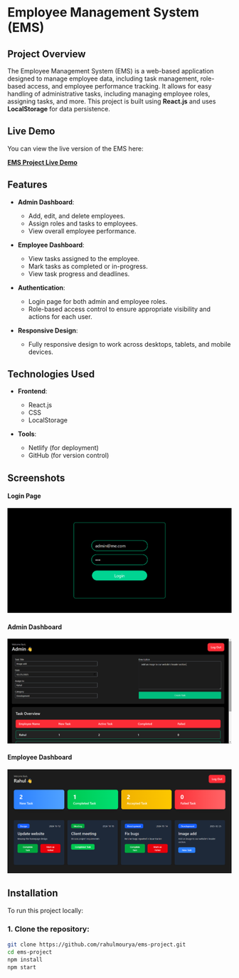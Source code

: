 # Employee Management System (EMS)

## Project Overview
The Employee Management System (EMS) is a web-based application designed to manage employee data, including task management, role-based access, and employee performance tracking. It allows for easy handling of administrative tasks, including managing employee roles, assigning tasks, and more. This project is built using **React.js** and uses **LocalStorage** for data persistence.

## Live Demo
You can view the live version of the EMS here:

[**EMS Project Live Demo**](https://ems-project-rahul.netlify.app/)

## Features

- **Admin Dashboard**:
  - Add, edit, and delete employees.
  - Assign roles and tasks to employees.
  - View overall employee performance.
  
- **Employee Dashboard**:
  - View tasks assigned to the employee.
  - Mark tasks as completed or in-progress.
  - View task progress and deadlines.

- **Authentication**:
  - Login page for both admin and employee roles.
  - Role-based access control to ensure appropriate visibility and actions for each user.

- **Responsive Design**:
  - Fully responsive design to work across desktops, tablets, and mobile devices.

## Technologies Used

- **Frontend**:
  - React.js
  - CSS
  - LocalStorage

- **Tools**:
  - Netlify (for deployment)
  - GitHub (for version control)

## Screenshots

#### Login Page
![Login Page](https://github.com/rahulmouryaa/EMS-Project/blob/5c1264c42d62fbdf26d96d4a05ccf62740dc8199/screenshot/login.png.png)


#### Admin Dashboard
![Admin Dashboard](https://github.com/rahulmouryaa/EMS-Project/blob/5c1264c42d62fbdf26d96d4a05ccf62740dc8199/screenshot/admin-dashboard.png.png)

#### Employee Dashboard
![Employee Dashboard](https://github.com/rahulmouryaa/EMS-Project/blob/5c1264c42d62fbdf26d96d4a05ccf62740dc8199/screenshot/employes-dashboard.png.png)

## Installation

To run this project locally:

### 1. Clone the repository:
```bash
git clone https://github.com/rahulmourya/ems-project.git
cd ems-project
npm install
npm start
